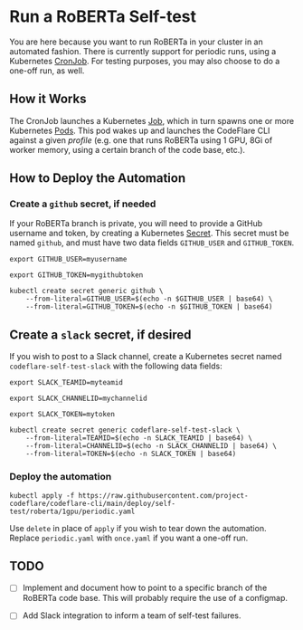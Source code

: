 # Run a RoBERTa Self-test

You are here because you want to run RoBERTa in your cluster in an
automated fashion. There is currently support for periodic runs, using
a Kubernetes
[CronJob](https://kubernetes.io/docs/concepts/workloads/controllers/cron-jobs/). For
testing purposes, you may also choose to do a one-off run, as well.

## How it Works

The CronJob launches a Kubernetes
[Job](https://kubernetes.io/docs/concepts/workloads/controllers/job/),
which in turn spawns one or more Kubernetes
[Pods](https://kubernetes.io/docs/concepts/workloads/pods/). This pod
wakes up and launches the CodeFlare CLI against a given _profile_
(e.g. one that runs RoBERTa using 1 GPU, 8Gi of worker memory, using a
certain branch of the code base, etc.).

## How to Deploy the Automation

### Create a `github` secret, if needed

If your RoBERTa branch is private, you will need to provide a GitHub
username and token, by creating a Kubernetes
[Secret](https://kubernetes.io/docs/concepts/configuration/secret/). This
secret must be named `github`, and must have two data fields `GITHUB_USER` and `GITHUB_TOKEN`.

```shell
export GITHUB_USER=myusername
```

```shell
export GITHUB_TOKEN=mygithubtoken
```

```shell
kubectl create secret generic github \
    --from-literal=GITHUB_USER=$(echo -n $GITHUB_USER | base64) \
    --from-literal=GITHUB_TOKEN=$(echo -n $GITHUB_TOKEN | base64)
```

## Create a `slack` secret, if desired

If you wish to post to a Slack channel, create a Kubernetes secret named `codeflare-self-test-slack` with the following data fields:

```shell
export SLACK_TEAMID=myteamid
```

```shell
export SLACK_CHANNELID=mychannelid
```

```shell
export SLACK_TOKEN=mytoken
```

```shell
kubectl create secret generic codeflare-self-test-slack \
    --from-literal=TEAMID=$(echo -n SLACK_TEAMID | base64) \
    --from-literal=CHANNELID=$(echo -n SLACK_CHANNELID | base64) \
    --from-literal=TOKEN=$(echo -n SLACK_TOKEN | base64)
```

### Deploy the automation

```shell
kubectl apply -f https://raw.githubusercontent.com/project-codeflare/codeflare-cli/main/deploy/self-test/roberta/1gpu/periodic.yaml
```

Use `delete` in place of `apply` if you wish to tear down the
automation. Replace `periodic.yaml` with `once.yaml` if you want a
one-off run.

## TODO

- [ ] Implement and document how to point to a specific branch of the
      RoBERTa code base. This will probably require the use of a
      configmap.

- [ ] Add Slack integration to inform a team of self-test failures.
